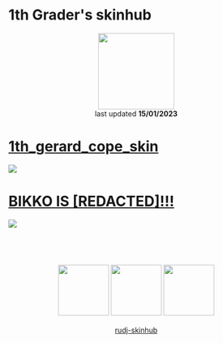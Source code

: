 # 1th Grader's skinhub
<p align="center">
<a href="https://osu.ppy.sh/users/3417494">
  <img src="https://a.ppy.sh/3417494"  
       width="150"
       height="150"></a>
<br>
last updated <b>15/01/2023</b>
</p>

# [1th_gerard_cope_skin](https://github.com/rudj-skinhub/woal/raw/tyfh/player/1thgrader/1th_gerard_cope_skin.osk)
[![](https://osu.ppy.sh/ss/18376409/c663)](https://github.com/rudj-skinhub/woal/raw/tyfh/player/1thgrader/1th_gerard_cope_skin.osk)

# [BIKKO IS [REDACTED]!!!](https://github.com/rudj-skinhub/woal/raw/tyfh/player/1thgrader/BIKKO%20IS%20%5BREDACTED%5D!!!.osk)
[![](https://osu.ppy.sh/ss/18374265/160d)](https://github.com/rudj-skinhub/woal/raw/tyfh/player/1thgrader/BIKKO%20IS%20%5BREDACTED%5D!!!.osk)

#
<p align="center">
  <br></br>
  <a href="https://www.twitch.tv/1thgrader">
  <img src="https://i.imgur.com/HM030lk.png" 
       width="100" 
       height="100"></a>
  <a href="https://www.youtube.com/channel/UCMm7RyKF8t2hWoQ7kxeX0Sw">
  <img src="https://i.imgur.com/YWbDUUy.png"  
       width="100" 
       height="100"></a>
  <a href="https://twitter.com/1th_Grader">
  <img src="https://i.imgur.com/PUQ5uWf.png" 
       width="100" 
       height="100"></a>
  <br></br>
  <a href="README.md">rudj-skinhub</a>
 </p>
